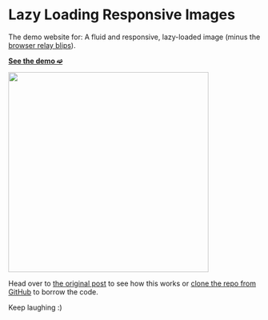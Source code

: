 # Lazy Loading Responsive Images

The demo website for: A fluid and responsive, lazy-loaded image (minus the [browser relay blips](https://vimeo.com/76332778)).

[**See the demo ➫**](https://afroleft.github.io/Lazy-Loading-Responsive-Images/)

<img src="http://afroleft.com/content/images/2015/07/dimensions-for-lazy-loading-responsive-images.png" style="width: 400px;" />

Head over to [the original post](http://afroleft.com/lazy-loading-responsive-images/) to see how this works or [clone the repo from GitHub](https://github.com/afroleft/Lazy-Loading-Responsive-Images) to borrow the code.

Keep laughing :)

